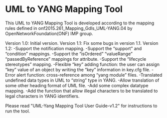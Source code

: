 # UML to YANG Mapping Tool
This UML to YANG Mapping Tool is developed according to the mapping rules defined in onf2015.261_Mapping_Gdls_UML-YANG.04 by OpenNetworkFoundation(ONF) IMP group.

Version 1.0: Initial version.
Version 1.1: Fix some bugs in version 1.1.
Version 1.2:
-Support the notification mapping.
-Support the “support” and “condition” mappings.
-Support the “isOrdered” “valueRange” “passedByReference” mappings for attribute.
-Support the “lifecycle stereotypes” mapping.
-Flexible “key” adding function: the user can assign “key” value of an object by writing the “key” information in key.cfg file.
-Error alert function: cross-reference among “yang module” files. 
-Translated undefined data types in UML to “string” type in YANG.
-Allow translation of some other heading format of UML file.
-Add some complex datatype mapping.
-Add the function that allow illegal characters to be translated to legal characters in YANG identifiers.

Please read "UML-Yang Mapping Tool User Guide-v1.2" for instructions to run the tool.